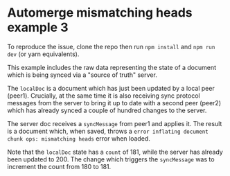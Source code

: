 # Automerge mismatching heads example 3

To reproduce the issue, clone the repo then run `npm install` and `npm run dev` (or yarn equivalents).

This example includes the raw data representing the state of a document which is being synced via a "source of truth" server. 

The `localDoc` is a document which has just been updated by a local peer (peer1). Crucially, at the same time it is also receiving sync protocol messages from the server to bring it up to date with a second peer (peer2) which has already synced a couple of hundred changes to the server.

The server doc receives a `syncMessage` from peer1 and applies it. The result is a document which, when saved, throws a `error inflating document chunk ops: mismatching heads` error when loaded.

Note that the `localDoc` state has a `count` of 181, while the server has already been updated to 200. The change which triggers the `syncMessage` was to increment the count from 180 to 181.
